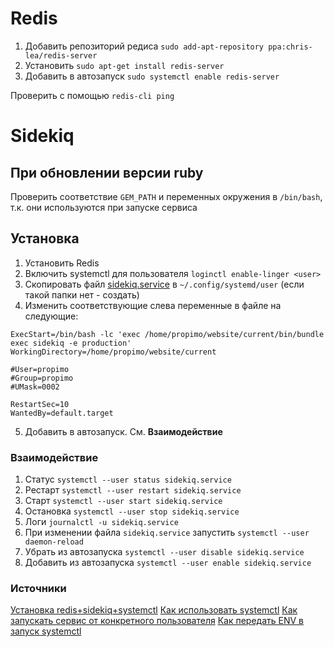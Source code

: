 # Redis

1. Добавить репозиторий редиса `sudo add-apt-repository ppa:chris-lea/redis-server`
2. Установить `sudo apt-get install redis-server`
3. Добавить в автозапуск `sudo systemctl enable redis-server`

Проверить с помощью `redis-cli ping`

# Sidekiq

## При обновлении версии ruby

Проверить соответствие `GEM_PATH` и переменных окружения в `/bin/bash`, т.к. они используются при запуске сервиса

## Установка

1. Установить Redis
2. Включить systemctl для пользователя `loginctl enable-linger <user>`
3. Скопировать файл [sidekiq.service](https://github.com/mperham/sidekiq/blob/master/examples/systemd/sidekiq.service) 
в `~/.config/systemd/user` (если такой папки нет - создать)
4. Изменить соответствующие слева переменные в файле на следующие:
```
ExecStart=/bin/bash -lc 'exec /home/propimo/website/current/bin/bundle exec sidekiq -e production'
WorkingDirectory=/home/propimo/website/current

#User=propimo
#Group=propimo
#UMask=0002

RestartSec=10
WantedBy=default.target
```
5. Добавить в автозапуск. См. **Взаимодействие**

### Взаимодействие
1. Статус `systemctl --user status sidekiq.service`
2. Рестарт `systemctl --user restart sidekiq.service`
3. Старт `systemctl --user start sidekiq.service`
4. Остановка `systemctl --user stop sidekiq.service`
5. Логи `journalctl -u sidekiq.service`
6. При изменении файла `sidekiq.service` запустить `systemctl --user daemon-reload`
7. Убрать из автозапуска `systemctl --user disable sidekiq.service`
8. Добавить из автозапуска `systemctl --user enable sidekiq.service`

### Источники
[Установка redis+sidekiq+systemctl](https://medium.com/@thomasroest/properly-setting-up-redis-and-sidekiq-in-production-on-ubuntu-16-04-f2c4897944b5)
[Как использовать systemctl](https://www.digitalocean.com/community/tutorials/how-to-use-systemctl-to-manage-systemd-services-and-units)
[Как запускать сервис от конкретного пользователя](https://unix.stackexchange.com/a/497011)
[Как передать ENV в запуск systemctl](https://www.runrails.com/deploying/sidekiq-with-environment-variables-and-systemd/)
